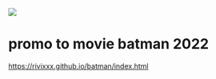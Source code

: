 <img src="https://user-images.githubusercontent.com/96477650/160938345-d5d2bd95-8ae8-4c28-a71d-f0f2b2cc8d6f.png"> <br>

# promo to movie batman 2022
https://rivixxx.github.io/batman/index.html
